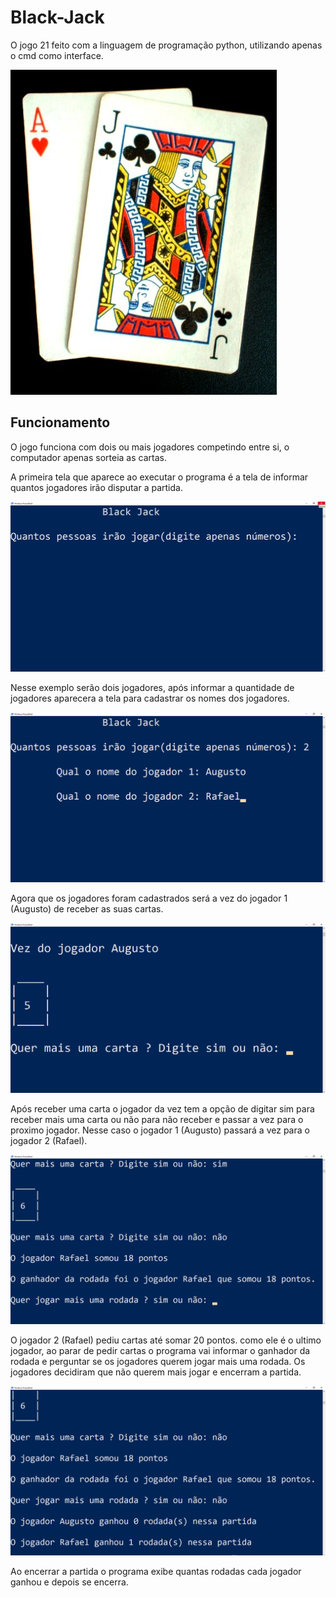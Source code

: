 # Black-Jack

O jogo 21 feito com a linguagem de programação python, utilizando apenas o cmd como interface.

<img src="https://github.com/Augusto-Viniciuss/Black-Jack/blob/main/Imgs/Blackjack.jpg">
 
## Funcionamento

O jogo funciona com dois ou mais jogadores competindo entre si, o computador apenas sorteia as cartas.

A primeira tela que aparece ao executar o programa é a tela de informar quantos jogadores irão disputar a partida.

<img src=https://github.com/Augusto-Viniciuss/Black-Jack/blob/main/Imgs/menu2.0.png/>

Nesse exemplo serão dois jogadores, após informar a quantidade de jogadores aparecera a tela para cadastrar os nomes dos jogadores.

<img src=https://github.com/Augusto-Viniciuss/Black-Jack/blob/main/Imgs/cadastro%20dos%20jogadores2.0.png/>

Agora que os jogadores foram cadastrados será a vez do jogador 1 (Augusto) de receber as suas cartas.

<img src=https://github.com/Augusto-Viniciuss/Black-Jack/blob/main/Imgs/pegando%20as%20cartas.png/>

Após receber uma carta o jogador da vez tem a opção de digitar sim para receber mais uma carta ou não para não receber e passar a vez para o proximo jogador. Nesse caso o jogador 1 (Augusto) passará a vez para o jogador 2 (Rafael).

<img src=https://github.com/Augusto-Viniciuss/Black-Jack/blob/main/Imgs/fim%20da%20rodada2.0.png/>

O jogador 2 (Rafael) pediu cartas até somar 20 pontos. como ele é o ultimo jogador, ao parar de pedir cartas o programa vai informar o ganhador da rodada e perguntar se os jogadores querem jogar mais uma rodada.
Os jogadores decidiram que não querem mais jogar e encerram a partida.

<img src=https://github.com/Augusto-Viniciuss/Black-Jack/blob/main/Imgs/fim%20da%20partida2.0.png/>

Ao encerrar a partida o programa exibe quantas rodadas cada jogador ganhou e depois se encerra.
